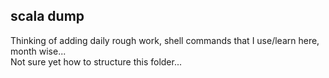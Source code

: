 scala dump
----------

Thinking of adding daily rough work, shell commands that I use/learn here, month wise...  
Not sure yet how to structure this folder...  